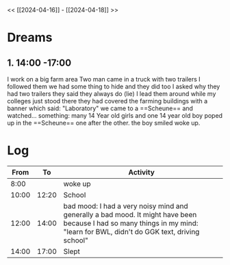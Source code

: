 << [[2024-04-16]] - [[2024-04-18]] >>

# Dreams
## 1. 14:00 -17:00 
I work on a big farm area
Two man came in a truck with two trailers 
I followed them 
we had some thing to hide and they did too
I asked why they had two trailers 
they said they always do (lie)
I lead them around while my colleges just stood there 
they had covered the farming buildings with a banner which said: "Laboratory"
we came to a ==Scheune== and watched... something:
many 14 Year old girls and one 14 year old boy poped up in the ==Scheune== one after the other. the boy smiled 
woke up.
# Log
| From  | To    | Activity                                                                                                                                                                    |
| ----- | ----- | --------------------------------------------------------------------------------------------------------------------------------------------------------------------------- |
| 8:00  |       | woke up                                                                                                                                                                     |
| 10:00 | 12:20 | School                                                                                                                                                                      |
| 12:00 | 14:00 | bad mood: I had a very noisy mind and generally a bad mood. It might have been because I had so many things in my mind: "learn for BWL, didn't do GGK text, driving school" |
| 14:00 | 17:00 | Slept                                                                                                                                                                       |


